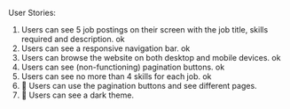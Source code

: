 User Stories:

1. Users can see 5 job postings on their screen with the job title, skills required and description. ok
2. Users can see a responsive navigation bar. ok
3. Users can browse the website on both desktop and mobile devices. ok
4. Users can see (non-functioning) pagination buttons. ok
5. Users can see no more than 4 skills for each job. ok
6. 🚀 Users can use the pagination buttons and see different pages.
7. 🚀 Users can see a dark theme.
